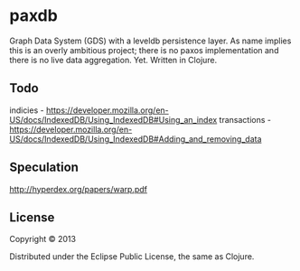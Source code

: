 # paxdb

Graph Data System (GDS) with a leveldb persistence layer. As name implies this is an overly ambitious project; there is no paxos implementation and there is no live data aggregation. Yet.
Written in Clojure.

## Todo
indicies - https://developer.mozilla.org/en-US/docs/IndexedDB/Using_IndexedDB#Using_an_index
transactions - https://developer.mozilla.org/en-US/docs/IndexedDB/Using_IndexedDB#Adding_and_removing_data

## Speculation
http://hyperdex.org/papers/warp.pdf

## License

Copyright © 2013

Distributed under the Eclipse Public License, the same as Clojure.
